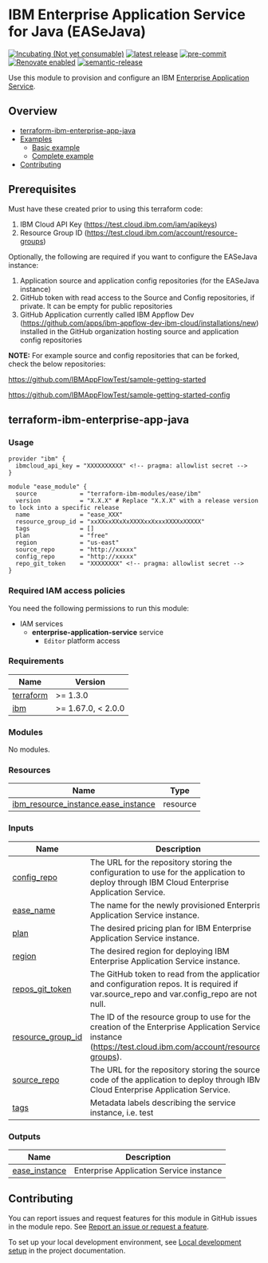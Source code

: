 <!-- Update this title with a descriptive name. Use sentence case. -->
# IBM Enterprise Application Service for Java (EASeJava)

<!--
Update status and "latest release" badges:
  1. For the status options, see https://terraform-ibm-modules.github.io/documentation/#/badge-status
  2. Update the "latest release" badge to point to the correct module's repo. Replace "terraform-ibm-module-template" in two places.
-->
[![Incubating (Not yet consumable)](https://img.shields.io/badge/status-Incubating%20(Not%20yet%20consumable)-red)](https://terraform-ibm-modules.github.io/documentation/#/badge-status)
[![latest release](https://img.shields.io/github/v/release/terraform-ibm-modules/terraform-ibm-enterprise-app-java?logo=GitHub&sort=semver)](https://github.com/terraform-ibm-modules/terraform-ibm-enterprise-app-java/releases/latest)
[![pre-commit](https://img.shields.io/badge/pre--commit-enabled-brightgreen?logo=pre-commit&logoColor=white)](https://github.com/pre-commit/pre-commit)
[![Renovate enabled](https://img.shields.io/badge/renovate-enabled-brightgreen.svg)](https://renovatebot.com/)
[![semantic-release](https://img.shields.io/badge/%20%20%F0%9F%93%A6%F0%9F%9A%80-semantic--release-e10079.svg)](https://github.com/semantic-release/semantic-release)

<!--
Add a description of modules in this repo.
Expand on the repo short description in the .github/settings.yml file.

For information, see "Module names and descriptions" at
https://terraform-ibm-modules.github.io/documentation/#/implementation-guidelines?id=module-names-and-descriptions
-->

Use this module to provision and configure an IBM [Enterprise Application Service](https://test.cloud.ibm.com/catalog/services/ease).


<!-- The following content is automatically populated by the pre-commit hook -->
<!-- BEGIN OVERVIEW HOOK -->
## Overview
* [terraform-ibm-enterprise-app-java](#terraform-ibm-enterprise-app-java)
* [Examples](./examples)
    * [Basic example](./examples/basic)
    * [Complete example](./examples/complete)
* [Contributing](#contributing)
<!-- END OVERVIEW HOOK -->


<!--
If this repo contains any reference architectures, uncomment the heading below and link to them.
(Usually in the `/reference-architectures` directory.)
See "Reference architecture" in the public documentation at
https://terraform-ibm-modules.github.io/documentation/#/implementation-guidelines?id=reference-architecture
-->
<!-- ## Reference architectures -->

## Prerequisites
Must have these created prior to using this terraform code:

1. IBM Cloud API Key (https://test.cloud.ibm.com/iam/apikeys)
2. Resource Group ID (https://test.cloud.ibm.com/account/resource-groups)

Optionally, the following are required if you want to configure the EASeJava instance:

1. Application source and application config repositories (for the EASeJava instance)
2. GitHub token with read access to the Source and Config repositories, if private. It can be empty for public repositories
3. GitHub Application currently called IBM Appflow Dev (https://github.com/apps/ibm-appflow-dev-ibm-cloud/installations/new) installed in the GitHub organization hosting source and application config repositories

**NOTE:** For example source and config repositories that can be forked, check the below repositories:

https://github.com/IBMAppFlowTest/sample-getting-started

https://github.com/IBMAppFlowTest/sample-getting-started-config

<!-- Replace this heading with the name of the root level module (the repo name) -->
## terraform-ibm-enterprise-app-java

### Usage

<!--
Add an example of the use of the module in the following code block.

Use real values instead of "var.<var_name>" or other placeholder values
unless real values don't help users know what to change.
-->

```hcl
provider "ibm" {
  ibmcloud_api_key = "XXXXXXXXXX" <!-- pragma: allowlist secret -->
}

module "ease_module" {
  source            = "terraform-ibm-modules/ease/ibm"
  version           = "X.X.X" # Replace "X.X.X" with a release version to lock into a specific release
  name              = "ease_XXX"
  resource_group_id = "xxXXxxXXxXxXXXXxxXxxxXXXXxXXXXX"
  tags              = []
  plan              = "free"
  region            = "us-east"
  source_repo       = "http://xxxxx"
  config_repo       = "http://xxxxx"
  repo_git_token    = "XXXXXXXX" <!-- pragma: allowlist secret -->
}
```



### Required IAM access policies

<!-- PERMISSIONS REQUIRED TO RUN MODULE
If this module requires permissions, uncomment the following block and update
the sample permissions, following the format.
Replace the sample Account and IBM Cloud service names and roles with the
information in the console at
Manage > Access (IAM) > Access groups > Access policies.
-->

You need the following permissions to run this module:

- IAM services
    - **enterprise-application-service** service
        - `Editor` platform access

<!-- NO PERMISSIONS FOR MODULE
If no permissions are required for the module, uncomment the following
statement instead the previous block.
-->

<!--
No permissions are needed to run this module.
-->

<!-- The following content is automatically populated by the pre-commit hook -->
<!-- BEGINNING OF PRE-COMMIT-TERRAFORM DOCS HOOK -->
### Requirements

| Name | Version |
|------|---------|
| <a name="requirement_terraform"></a> [terraform](#requirement\_terraform) | >= 1.3.0 |
| <a name="requirement_ibm"></a> [ibm](#requirement\_ibm) | >= 1.67.0, < 2.0.0 |

### Modules

No modules.

### Resources

| Name | Type |
|------|------|
| [ibm_resource_instance.ease_instance](https://registry.terraform.io/providers/ibm-cloud/ibm/latest/docs/resources/resource_instance) | resource |

### Inputs

| Name | Description | Type | Default | Required |
|------|-------------|------|---------|:--------:|
| <a name="input_config_repo"></a> [config\_repo](#input\_config\_repo) | The URL for the repository storing the configuration to use for the application to deploy through IBM Cloud Enterprise Application Service. | `string` | `null` | no |
| <a name="input_ease_name"></a> [ease\_name](#input\_ease\_name) | The name for the newly provisioned Enterprise Application Service instance. | `string` | n/a | yes |
| <a name="input_plan"></a> [plan](#input\_plan) | The desired pricing plan for IBM Enterprise Application Service instance. | `string` | `"staging"` | no |
| <a name="input_region"></a> [region](#input\_region) | The desired region for deploying IBM Enterprise Application Service instance. | `string` | `"us-east"` | no |
| <a name="input_repos_git_token"></a> [repos\_git\_token](#input\_repos\_git\_token) | The GitHub token to read from the application and configuration repos. It is required if var.source\_repo and var.config\_repo are not null. | `string` | `null` | no |
| <a name="input_resource_group_id"></a> [resource\_group\_id](#input\_resource\_group\_id) | The ID of the resource group to use for the creation of the Enterprise Application Service instance (https://test.cloud.ibm.com/account/resource-groups). | `string` | n/a | yes |
| <a name="input_source_repo"></a> [source\_repo](#input\_source\_repo) | The URL for the repository storing the source code of the application to deploy through IBM Cloud Enterprise Application Service. | `string` | `null` | no |
| <a name="input_tags"></a> [tags](#input\_tags) | Metadata labels describing the service instance, i.e. test | `list(string)` | `[]` | no |

### Outputs

| Name | Description |
|------|-------------|
| <a name="output_ease_instance"></a> [ease\_instance](#output\_ease\_instance) | Enterprise Application Service instance |
<!-- END OF PRE-COMMIT-TERRAFORM DOCS HOOK -->

<!-- Leave this section as is so that your module has a link to local development environment set-up steps for contributors to follow -->
## Contributing

You can report issues and request features for this module in GitHub issues in the module repo. See [Report an issue or request a feature](https://github.com/terraform-ibm-modules/.github/blob/main/.github/SUPPORT.md).

To set up your local development environment, see [Local development setup](https://terraform-ibm-modules.github.io/documentation/#/local-dev-setup) in the project documentation.
